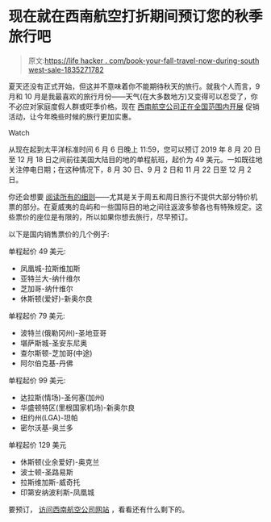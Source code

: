 # 现在就在西南航空打折期间预订您的秋季旅行吧

> 原文:[https://life hacker . com/book-your-fall-travel-now-during-south west-sale-1835271782](https://lifehacker.com/book-your-fall-travel-now-during-southwests-sale-1835271782)

夏天还没有正式开始，但这并不意味着你不能期待秋天的旅行。就我个人而言，9 月和 10 月是我最喜欢的旅行月份——天气(在大多数地方)又变得可以忍受了，你不必应对家庭度假人群或旺季价格。现在 [西南航空公司正在全国范围内开展](https://www.southwest.com/html/promotions/nationwide_sale_NonstopConnect_190604.html) 促销活动，让今年晚些时候的旅行更加实惠。

Watch

从现在起到太平洋标准时间 6 月 6 日晚上 11:59，您可以预订 2019 年 8 月 20 日至 12 月 18 日之间前往美国大陆目的地的单程航班，起价为 49 美元。一如既往地关注停电日期；在这种情况下，8 月 30 日、9 月 2 日和 11 月 22 日至 12 月 2 日。

你还会想要 [阅读所有的细则](https://www.southwest.com/html/promotions/nationwide_sale_NonstopConnect_190604.html#addl_details)——尤其是关于周五和周日旅行不提供大部分特价机票的部分。在夏威夷的岛屿和一些国际目的地之间往返波多黎各也有特殊规定。这些票价的座位是有限的，所以如果你想去旅行，尽早预订。

以下是国内销售票价的几个例子:

单程起价 49 美元:

*   凤凰城-拉斯维加斯
*   亚特兰大-纳什维尔
*   芝加哥-纳什维尔
*   休斯顿(爱好)-新奥尔良

单程起价 79 美元:

*   波特兰(俄勒冈州)-圣地亚哥
*   堪萨斯城-圣安东尼奥
*   查尔斯顿-芝加哥(中途)
*   阿尔伯克基-丹佛

单程起价 99 美元:

*   达拉斯(情场)-圣何塞(加州)
*   华盛顿特区(里根国家机场)-新奥尔良
*   纽约州(LGA)-坦帕
*   密尔沃基-奥兰多

单程起价 129 美元

*   休斯顿(业余爱好)-奥克兰
*   波士顿-圣路易斯
*   拉斯维加斯-威奇托
*   印第安纳波利斯-凤凰城

要预订， [访问西南航空公司网站](https://www.southwest.com/?clk=GNAVHOMELOGO) ，看看还有什么剩下的。